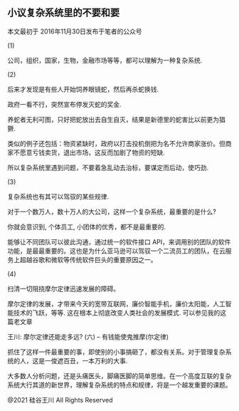 ## 小议复杂系统里的不要和要

本文最初于 2016年11月30日发布于笔者的公众号

(1)

公司，组织，国家，生物，金融市场等等，都可以理解为一种复杂系统.

(2)

后来才发现是有些人开始饲养眼镜蛇，然后再杀蛇换钱.

政府一看不行，突然宣布停发灭蛇的奖金.

养蛇者无利可图，只好把蛇放出去自生自灭，结果是新德里的蛇害比以前更为猖獗.

类似的例子还包括：物资紧缺时，政府以打击投机倒把为名不允许商家涨价。但商家不愿意亏钱卖货，退出市场，这反而加剧了物资的短缺.

所以复杂系统里遇到问题，不要着急乱动去治标，要谋定而后动，使巧劲.

(3)

复杂系统也有其可以驾驭的某些规律.

对于一个数万人，数十万人的大公司，这样一个复杂系统，最重要的是什么?

你就会意识到, 个体员工, 小团体的优秀，都不是最重要的.

能够让不同团队可以彼此沟通，通过统一的软件接口 API，来调用别的团队的软件功能，是最最重要的。这也是为什么亚马逊可以驾驭一个二流员工的团队，在云服务上超越谷歌和微软等传统软件巨头的重要原因之一。

(4)

扫清一切阻挠摩尔定律迅速发展的障碍。

摩尔定律的发展，才带来今天的宽带互联网，廉价智能手机，廉价太阳能，人工智能技术的飞跃，等等. 这在根本上彻底改变人类社会的发展模式.
可以参见我的这篇老文章

王川: 摩尔定律还能走多远? (六) &#8211; 有钱能使鬼推摩(尔定律)

抓住了这样一件最重要的事，即使别的小事搞砸了，都没有关系。对于管理复杂系统的人，这是一俊遮百丑，一本万利的大事.

大多数人分析问题，还是头痛医头，脚痛医脚的简单思维。在一个高度互联的复杂系统大行其道的新世界，理解复杂系统的特点和规律，将是一个越发重要的课题。

@2021 硅谷王川 All Rights Reserved

